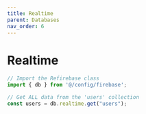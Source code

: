 ```yaml
---
title: Realtime
parent: Databases
nav_order: 6
---
```


# Realtime

```javascript
// Import the Refirebase class
import { db } from '@/config/firebase';

// Get ALL data from the 'users' collection
const users = db.realtime.get("users");
```